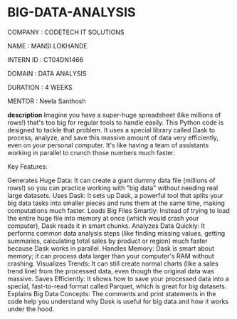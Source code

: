 # BIG-DATA-ANALYSIS

COMPANY : CODETECH IT SOLUTIONS

NAME : MANSI LOKHANDE

INTERN ID : CT04DN1466

DOMAIN : DATA ANALYSIS

DURATION : 4 WEEKS

MENTOR : Neela Santhosh

**description**
Imagine you have a super-huge spreadsheet (like millions of rows!) that's too big for regular tools to handle easily. This Python code is designed to tackle that problem. It uses a special library called Dask to process, analyze, and save this massive amount of data very efficiently, even on your personal computer. It's like having a team of assistants working in parallel to crunch those numbers much faster.

Key Features:

Generates Huge Data: It can create a giant dummy data file (millions of rows!) so you can practice working with "big data" without needing real large datasets.
Uses Dask: It sets up Dask, a powerful tool that splits your big data tasks into smaller pieces and runs them at the same time, making computations much faster.
Loads Big Files Smartly: Instead of trying to load the entire huge file into memory at once (which would crash your computer), Dask reads it in smart chunks.
Analyzes Data Quickly: It performs common data analysis steps (like finding missing values, getting summaries, calculating total sales by product or region) much faster because Dask works in parallel.
Handles Memory: Dask is smart about memory; it can process data larger than your computer's RAM without crashing.
Visualizes Trends: It can still create normal charts (like a sales trend line) from the processed data, even though the original data was massive.
Saves Efficiently: It shows how to save your processed data into a special, fast-to-read format called Parquet, which is great for big datasets.
Explains Big Data Concepts: The comments and print statements in the code help you understand why Dask is useful for big data and how it works under the hood.

